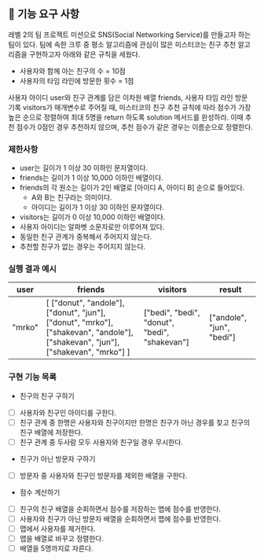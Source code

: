 ## 🚀 기능 요구 사항

레벨 2의 팀 프로젝트 미션으로 SNS(Social Networking Service)를 만들고자 하는 팀이 있다. 팀에 속한 크루 중 평소 알고리즘에 관심이 많은 미스터코는 친구 추천 알고리즘을 구현하고자 아래와 같은 규칙을 세웠다.

- 사용자와 함께 아는 친구의 수 = 10점
- 사용자의 타임 라인에 방문한 횟수 = 1점

사용자 아이디 user와 친구 관계를 담은 이차원 배열 friends, 사용자 타임 라인 방문 기록 visitors가 매개변수로 주어질 때, 미스터코의 친구 추천 규칙에 따라 점수가 가장 높은 순으로 정렬하여 최대 5명을 return 하도록 solution 메서드를 완성하라. 이때 추천 점수가 0점인 경우 추천하지 않으며, 추천 점수가 같은 경우는 이름순으로 정렬한다.

### 제한사항

- user는 길이가 1 이상 30 이하인 문자열이다.
- friends는 길이가 1 이상 10,000 이하인 배열이다.
- friends의 각 원소는 길이가 2인 배열로 [아이디 A, 아이디 B] 순으로 들어있다.
  - A와 B는 친구라는 의미이다.
  - 아이디는 길이가 1 이상 30 이하인 문자열이다.
- visitors는 길이가 0 이상 10,000 이하인 배열이다.
- 사용자 아이디는 알파벳 소문자로만 이루어져 있다.
- 동일한 친구 관계가 중복해서 주어지지 않는다.
- 추천할 친구가 없는 경우는 주어지지 않는다.

### 실행 결과 예시

| user   | friends                                                                                                                         | visitors                                      | result                    |
| ------ | ------------------------------------------------------------------------------------------------------------------------------- | --------------------------------------------- | ------------------------- |
| "mrko" | [ ["donut", "andole"], ["donut", "jun"], ["donut", "mrko"], ["shakevan", "andole"], ["shakevan", "jun"], ["shakevan", "mrko"] ] | ["bedi", "bedi", "donut", "bedi", "shakevan"] | ["andole", "jun", "bedi"] |

### 구현 기능 목록

- 친구의 친구 구하기
- [ ] 사용자와 친구인 아이디를 구한다.
- [ ] 친구 관계 중 한명은 사용자와 친구이지만 한명은 친구가 아닌 경우를 찾고 친구의 친구 배열에 저장한다.
- [ ] 친구 관계 중 두사람 모두 사용자와 친구일 경우 무시한다.

- 친구가 아닌 방문자 구하기
- [ ] 방문자 중 사용자와 친구인 방문자를 제외한 배열을 구한다.

- 점수 계산하기
- [ ] 친구의 친구 배열을 순회하면서 점수를 저장하는 맵에 점수를 반영한다.
- [ ] 사용자와 친구가 아닌 방문자 배열을 순회하면서 맵에 점수를 반영한다.
- [ ] 맵에서 사용자를 제거한다.
- [ ] 맵을 배열로 바꾸고 정렬한다.
- [ ] 배열을 5명까지로 자른다.
